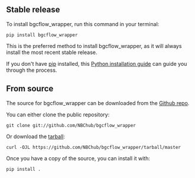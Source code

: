 ## Stable release
To install bgcflow_wrapper, run this command in your terminal:

``` console
pip install bgcflow_wrapper
```

This is the preferred method to install bgcflow_wrapper, as it will always install the most recent stable release.

If you don't have [pip][] installed, this [Python installation guide][]
can guide you through the process.

## From source

The source for bgcflow_wrapper can be downloaded from
the [Github repo][].

You can either clone the public repository:

``` console
git clone git://github.com/NBChub/bgcflow_wrapper
```

Or download the [tarball][]:

``` console
curl -OJL https://github.com/NBChub/bgcflow_wrapper/tarball/master
```

Once you have a copy of the source, you can install it with:

``` console
pip install .
```

  [pip]: https://pip.pypa.io
  [Python installation guide]: http://docs.python-guide.org/en/latest/starting/installation/
  [Github repo]: https://github.com/%7B%7B%20cookiecutter.github_username%20%7D%7D/%7B%7B%20cookiecutter.project_slug%20%7D%7D
  [tarball]: https://github.com/%7B%7B%20cookiecutter.github_username%20%7D%7D/%7B%7B%20cookiecutter.project_slug%20%7D%7D/tarball/master
